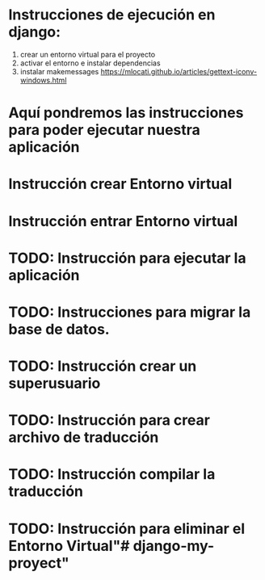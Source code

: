# Instrucciones de ejecución en django:
1) crear un entorno virtual para el proyecto
2) activar el entorno e instalar dependencias
3) instalar makemessages https://mlocati.github.io/articles/gettext-iconv-windows.html





# Aquí pondremos las instrucciones para poder ejecutar nuestra aplicación
# Instrucción crear Entorno virtual
# Instrucción entrar Entorno virtual
# TODO: Instrucción para ejecutar la aplicación


# TODO: Instrucciones para migrar la base de datos.
# TODO: Instrucción crear un superusuario
# TODO: Instrucción para crear archivo de traducción
# TODO: Instrucción compilar la traducción
# TODO: Instrucción para eliminar el Entorno Virtual"# django-my-proyect" 
